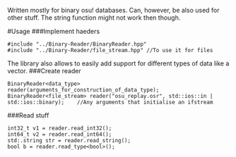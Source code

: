 Written mostly for binary osu! databases. Can, however, be also used for other stuff. The string function might not work then though.


#Usage
###Implement haeders

    #include "../Binary-Reader/BinaryReader.hpp"
    #include "../Binary-Reader/file_stream.hpp" //To use it for files
The library also allows to easily add support for different types of data like a vector. 
###Create reader

    BinaryReader<data_type> reader(arguments_for_construction_of_data_type);
    BinaryReader<file_stream> reader("osu_replay.osr", std::ios::in | std::ios::binary);    //Any arguments that initialise an ifstream
    
###Read stuff

    int32_t v1 = reader.read_int32();
    int64_t v2 = reader.read_int64();
    std:.string str = reader.read_string();
    bool b = reader.read_type<bool>();
    
